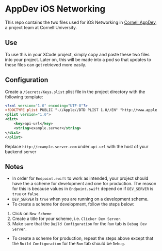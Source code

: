 # AppDev iOS Networking 

This repo contains the two files used for iOS Networking in [Cornell AppDev](http://cornellappdev.com), a project team at Cornell University.

## Use
To use this in your XCode project, simply copy and paste these two files into your project. Later on, this will be made into a pod so that updates to these files can get retrieved more easily.

## Configuration
Create a `/Secrets/Keys.plist` plist file in the project directory with the following template:
```xml
<?xml version="1.0" encoding="UTF-8"?>
<!DOCTYPE plist PUBLIC "-//Apple//DTD PLIST 1.0//EN" "http://www.apple.com/DTDs/PropertyList-1.0.dtd">
<plist version="1.0">
<dict>
	<key>api-url</key>
	<string>example.server</string>
</dict>
</plist>
```
Replace `http://example.server.com` under `api-url` with the host of your backend server 

## Notes
  * In order for `Endpoint.swift` to work as intended, your project should have the a scheme for development and one for production. The reason for this is because values in `Endpoint.swift` depend on if `DEV_SERVER` is `true` or `false`. 
  * `DEV_SERVER` is `true` when you are running on a development scheme.
  * To create a scheme for development, follow the steps below:
  1. Click on `New Scheme`
  2. Create a title for your scheme, i.e. `Clicker Dev Server`.
  3. Make sure that the `Build Configuration` for the `Run` tab is `Debug Dev Server`.
  * To create a scheme for production, repeat the steps above except that the `Build Configuration` for the `Run` tab should be `Debug`.
